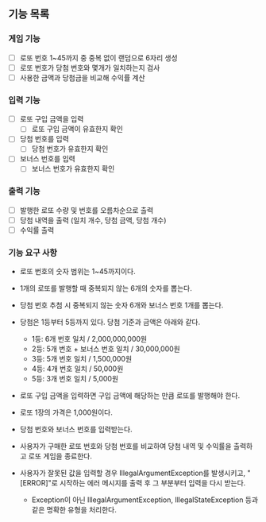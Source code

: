 ## 기능 목록
### 게임 기능
- [ ] 로또 번호 1~45까지 중 중복 없이 랜덤으로 6자리 생성
- [ ] 로또 번호가 당첨 번호와 몇개가 일치하는지 검사
- [ ] 사용한 금액과 당첨금을 비교해 수익률 계산
### 입력 기능
- [ ] 로또 구입 금액을 입력
  - [ ] 로또 구입 금액이 유효한지 확인
- [ ] 당첨 번호를 입력
  - [ ] 당첨 번호가 유효한지 확인
- [ ] 보너스 번호를 입력
  - [ ] 보너스 번호가 유효한지 확인
### 출력 기능
- [ ] 발행한 로또 수량 및 번호를 오름차순으로 출력
- [ ] 당첨 내역을 출력 (일치 개수, 당첨 금액, 당첨 개수)
- [ ] 수익률 출력

### 기능 요구 사항
- 로또 번호의 숫자 범위는 1~45까지이다.
- 1개의 로또를 발행할 때 중복되지 않는 6개의 숫자를 뽑는다.
- 당첨 번호 추첨 시 중복되지 않는 숫자 6개와 보너스 번호 1개를 뽑는다.
- 당첨은 1등부터 5등까지 있다. 당첨 기준과 금액은 아래와 같다.
    - 1등: 6개 번호 일치 / 2,000,000,000원
    - 2등: 5개 번호 + 보너스 번호 일치 / 30,000,000원
    - 3등: 5개 번호 일치 / 1,500,000원
    - 4등: 4개 번호 일치 / 50,000원
    - 5등: 3개 번호 일치 / 5,000원


- 로또 구입 금액을 입력하면 구입 금액에 해당하는 만큼 로또를 발행해야 한다.
- 로또 1장의 가격은 1,000원이다.
- 당첨 번호와 보너스 번호를 입력받는다.
- 사용자가 구매한 로또 번호와 당첨 번호를 비교하여 당첨 내역 및 수익률을 출력하고 로또 게임을 종료한다.
- 사용자가 잘못된 값을 입력할 경우 IllegalArgumentException를 발생시키고, "[ERROR]"로 시작하는 에러 메시지를 출력 후 그 부분부터 입력을 다시 받는다.
  - Exception이 아닌 IllegalArgumentException, IllegalStateException 등과 같은 명확한 유형을 처리한다.